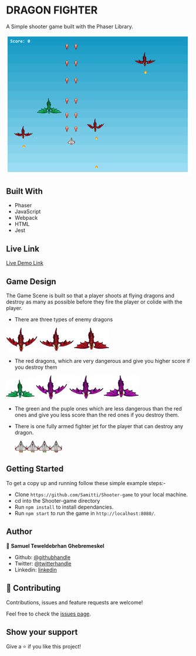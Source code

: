 # DRAGON FIGHTER
 A Simple shooter game built with the Phaser Library.

![screenshot 1](assets/screenShot.png)

## Built With
- Phaser
- JavaScript
- Webpack
- HTML
- Jest

## Live Link

[Live Demo Link](https://raw.githack.com/Samitti/Shooter-game/milestone_4/dist/index.html)

## Game Design
The Game Scene is built so that a player shoots at flying dragons and destroy as many as possible before they fire the player or colide with the player.

- There are three types of enemy dragons 

![screenshot 1](assets/sprEnemy0.png)

- The red dragons, which are very dangerous and give you higher score if you destroy them

![screenshot 1](assets/sprEnemy1.png) ![screenshot 1](assets/sprEnemy2.png)

- The green and the puple ones which are less dangerous than the red ones and give you less score than the red ones if you destroy them. 

- There is one fully armed fighter jet for the player that can destroy any dragon. 

  ![screenshot 1](assets/sprPlayer.png)


## Getting Started
To get a copy up and running follow these simple example steps:-
- Clone `https://github.com/Samitti/Shooter-game` to your local machine.
- cd into the Shooter-game directory
- Run `npm install` to install dependancies.
- Run `npm start` to run the game in `http://localhost:8080/`.


## Author

👤 **Samuel Teweldebrhan Ghebremeskel**

- Github: [@githubhandle](https://github.com/Samitti)
- Twitter: [@twitterhandle](https://twitter.com/Samuel63734232)
- Linkedin: [linkedin](https://www.linkedin.com/in/samuel-ghebremeskel-29685811a/)

## 🤝 Contributing

Contributions, issues and feature requests are welcome!

Feel free to check the [issues page](https://github.com/Samitti/Shooter-game/issues).

## Show your support

Give a ⭐️ if you like this project!

